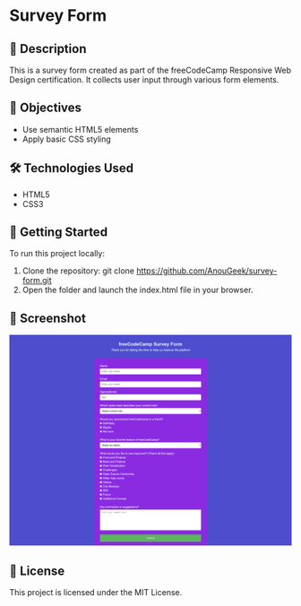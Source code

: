 # Survey Form

## 📖 Description ##

This is a survey form created as part of the freeCodeCamp Responsive Web Design certification. It collects user input through various form elements.

## 🎯 Objectives ##

- Use semantic HTML5 elements
- Apply basic CSS styling

## 🛠️ Technologies Used ##

- HTML5
- CSS3

## 🚀 Getting Started ##

To run this project locally:

1. Clone the repository:
   git clone https://github.com/AnouGeek/survey-form.git
2. Open the folder and launch the index.html file in your browser.

## 📸 Screenshot ##

![Tribute Page Screenshot](ressources/survey-form.png)

## 🪪 License ##

This project is licensed under the MIT License.